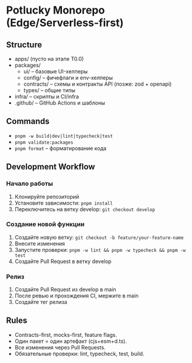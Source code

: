 # Potlucky Monorepo (Edge/Serverless-first)

## Structure

- apps/ (пусто на этапе T0.0)
- packages/
  - ui/ – базовые UI-хелперы
  - config/ – фичефлаги и env-хелперы
  - contracts/ – схемы и контракты API (позже: zod + openapi)
  - types/ – общие типы
- infra/ – скрипты и CI/infra
- .github/ – GitHub Actions и шаблоны

## Commands

- `pnpm -w build|dev|lint|typecheck|test`
- `pnpm validate:packages`
- `pnpm format` – форматирование кода

## Development Workflow

### Начало работы

1. Клонируйте репозиторий
2. Установите зависимости: `pnpm install`
3. Переключитесь на ветку develop: `git checkout develop`

### Создание новой функции

1. Создайте новую ветку: `git checkout -b feature/your-feature-name`
2. Внесите изменения
3. Запустите проверки: `pnpm -w lint && pnpm -w typecheck && pnpm -w test`
4. Создайте Pull Request в ветку develop

### Релиз

1. Создайте Pull Request из develop в main
2. После ревью и прохождения CI, мержите в main
3. Создайте тег релиза

## Rules

- Contracts-first, mocks-first, feature flags.
- Один пакет = один артефакт (cjs+esm+d.ts).
- Все изменения через Pull Requests.
- Обязательные проверки: lint, typecheck, test, build.
